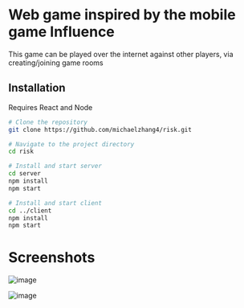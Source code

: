 # Web game inspired by the mobile game Influence

This game can be played over the internet against other players, via creating/joining game rooms

## Installation

Requires React and Node

```sh
# Clone the repository
git clone https://github.com/michaelzhang4/risk.git

# Navigate to the project directory
cd risk

# Install and start server
cd server
npm install
npm start

# Install and start client
cd ../client
npm install
npm start
```

# Screenshots

![image](https://github.com/user-attachments/assets/731f349a-20e3-4237-b82f-c655234e7613)

![image](https://github.com/user-attachments/assets/46a34859-b525-4c3d-9baa-85136e2b2d03)
